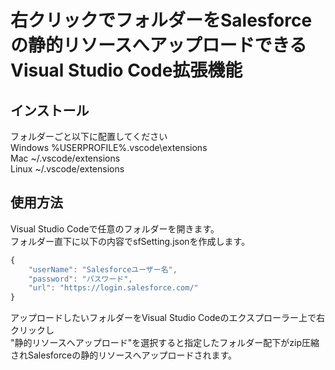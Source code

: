 # 右クリックでフォルダーをSalesforceの静的リソースへアップロードできるVisual Studio Code拡張機能

## インストール
フォルダーごと以下に配置してください  
Windows %USERPROFILE%.vscode\extensions  
Mac ~/.vscode/extensions  
Linux ~/.vscode/extensions  
  
## 使用方法
Visual Studio Codeで任意のフォルダーを開きます。  
フォルダー直下に以下の内容でsfSetting.jsonを作成します。  
```javascript
{  
    "userName": "Salesforceユーザー名",  
    "password": "パスワード",  
    "url": "https://login.salesforce.com/"  
}  
```

アップロードしたいフォルダーをVisual Studio Codeのエクスプローラー上で右クリックし  
"静的リソースへアップロード"を選択すると指定したフォルダー配下がzip圧縮されSalesforceの静的リソースへアップロードされます。